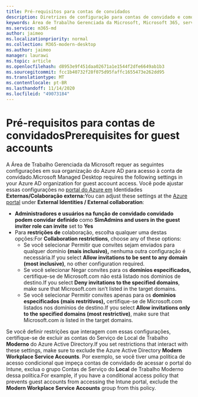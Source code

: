 ```yaml
---
title: Pré-requisitos para contas de convidados
description: Diretrizes de configuração para contas de convidado e como ajustá-las
keywords: Área de Trabalho Gerenciada da Microsoft, Microsoft 365, serviço, documentação
ms.service: m365-md
author: jaimeo
ms.localizationpriority: normal
ms.collection: M365-modern-desktop
ms.author: jaimeo
manager: laurawi
ms.topic: article
ms.openlocfilehash: d8953e9f451daa02671a1e1544f2dfe6649ab1b3
ms.sourcegitcommit: fcc1b40732f28f075d95faffc1655473e262dd95
ms.translationtype: MT
ms.contentlocale: pt-BR
ms.lasthandoff: 11/14/2020
ms.locfileid: "49073184"
---
```

# <a name="prerequisites-for-guest-accounts"></a><span data-ttu-id="7e3c4-104">Pré-requisitos para contas de convidados</span><span class="sxs-lookup"><span data-stu-id="7e3c4-104">Prerequisites for guest accounts</span></span>

<span data-ttu-id="7e3c4-105">A Área de Trabalho Gerenciada da Microsoft requer as seguintes configurações em sua organização do Azure AD para acesso à conta de convidado.</span><span class="sxs-lookup"><span data-stu-id="7e3c4-105">Microsoft Managed Desktop requires the following settings in your Azure AD organization for guest account access.</span></span> <span data-ttu-id="7e3c4-106">Você pode ajustar essas configurações no [portal do Azure em](https://portal.azure.com) Identidades **Externas/Colaboração externa:**</span><span class="sxs-lookup"><span data-stu-id="7e3c4-106">You can adjust these settings at the [Azure portal](https://portal.azure.com) under **External Identities / External collaboration**:</span></span>

-   <span data-ttu-id="7e3c4-107">**Administradores e usuários na função de convidado convidado podem convidar definido** como **Sim**</span><span class="sxs-lookup"><span data-stu-id="7e3c4-107">**Admins and users in the guest inviter role can invite** set to **Yes**</span></span>
-   <span data-ttu-id="7e3c4-108">Para **restrições de** colaboração, escolha qualquer uma destas opções:</span><span class="sxs-lookup"><span data-stu-id="7e3c4-108">For **Collaboration restrictions**, choose any of these options:</span></span>
    -   <span data-ttu-id="7e3c4-109">Se você selecionar Permitir que convites sejam enviados para qualquer domínio **(mais inclusivo),** nenhuma outra configuração é necessária.</span><span class="sxs-lookup"><span data-stu-id="7e3c4-109">If you select **Allow invitations to be sent to any domain (most inclusive)**, no other configuration required.</span></span>
    -   <span data-ttu-id="7e3c4-110">Se você selecionar Negar convites para os **domínios especificados,** certifique-se de Microsoft.com não está listado nos domínios de destino.</span><span class="sxs-lookup"><span data-stu-id="7e3c4-110">If you select **Deny invitations to the specified domains**, make sure that Microsoft.com isn’t listed in the target domains.</span></span>
    -   <span data-ttu-id="7e3c4-111">Se você selecionar Permitir convites apenas para os  **domínios especificados (mais restritivos),** certifique-se de Microsoft.com listados nos domínios de destino.</span><span class="sxs-lookup"><span data-stu-id="7e3c4-111">If you select **Allow invitations only to the specified domains (most restrictive)**, make sure that Microsoft.com *is* listed in the target domains.</span></span>

<span data-ttu-id="7e3c4-112">Se você definir restrições que interagem com essas configurações, certifique-se de excluir as contas do Serviço de Local de Trabalho **Moderno** do Azure Active Directory.</span><span class="sxs-lookup"><span data-stu-id="7e3c4-112">If you set restrictions that interact with these settings, make sure to exclude the Azure Active Directory **Modern Workplace Service Accounts**.</span></span> <span data-ttu-id="7e3c4-113">Por exemplo, se você tiver uma política de acesso condicional que impeça contas de convidado de acessar o portal do Intune, exclua o grupo Contas de Serviço do **Local** de Trabalho Moderno dessa política.</span><span class="sxs-lookup"><span data-stu-id="7e3c4-113">For example, if you have a conditional access policy that prevents guest accounts from accessing the Intune portal, exclude the **Modern Workplace Service Accounts** group from this policy.</span></span>


